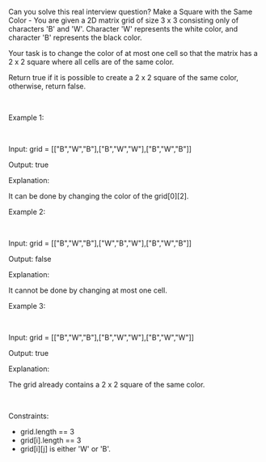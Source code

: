 Can you solve this real interview question? Make a Square with the Same Color - You are given a 2D matrix grid of size 3 x 3 consisting only of characters 'B' and 'W'. Character 'W' represents the white color, and character 'B' represents the black color.

Your task is to change the color of at most one cell so that the matrix has a 2 x 2 square where all cells are of the same color.

Return true if it is possible to create a 2 x 2 square of the same color, otherwise, return false.

 

Example 1:

 
 
 
 
 
 
 
 
 

Input: grid = [["B","W","B"],["B","W","W"],["B","W","B"]]

Output: true

Explanation:

It can be done by changing the color of the grid[0][2].

Example 2:

 
 
 
 
 
 
 
 
 

Input: grid = [["B","W","B"],["W","B","W"],["B","W","B"]]

Output: false

Explanation:

It cannot be done by changing at most one cell.

Example 3:

 
 
 
 
 
 
 
 
 

Input: grid = [["B","W","B"],["B","W","W"],["B","W","W"]]

Output: true

Explanation:

The grid already contains a 2 x 2 square of the same color.

 

Constraints:

 * grid.length == 3
 * grid[i].length == 3
 * grid[i][j] is either 'W' or 'B'.